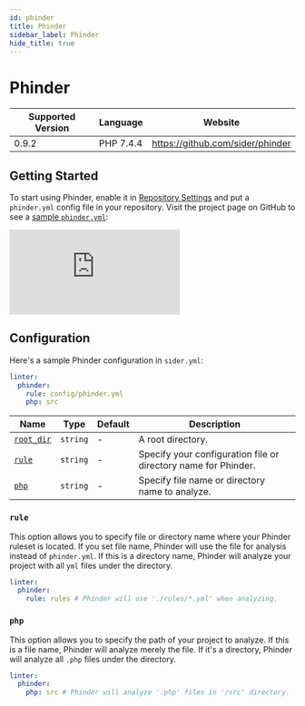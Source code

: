 ```yaml
---
id: phinder
title: Phinder
sidebar_label: Phinder
hide_title: true
---
```


# Phinder

| Supported Version | Language  | Website                          |
| ----------------- | --------- | -------------------------------- |
| 0.9.2             | PHP 7.4.4 | https://github.com/sider/phinder |

## Getting Started

To start using Phinder, enable it in [Repository Settings](../../getting-started/repository-settings.md) and put a `phinder.yml` config file in your repository.
Visit the project page on GitHub to see a [sample `phinder.yml`](https://github.com/sider/phinder/blob/master/sample/phinder.yml):

<div class="Video">
  <iframe class="Video__iframe" src="https://www.youtube.com/embed/ErHtinxR3ns" frameborder="0" allowfullscreen></iframe>
</div>

## Configuration

Here's a sample Phinder configuration in `sider.yml`:

```yaml
linter:
  phinder:
    rule: config/phinder.yml
    php: src
```

| Name                                                                        | Type     | Default | Description                                                    |
| --------------------------------------------------------------------------- | -------- | ------- | -------------------------------------------------------------- |
| [`root_dir`](../../getting-started/custom-configuration.md#root_dir-option) | `string` | -       | A root directory.                                              |
| [`rule`](#rule)                                                             | `string` | -       | Specify your configuration file or directory name for Phinder. |
| [`php`](#php)                                                               | `string` | -       | Specify file name or directory name to analyze.                |

### `rule`

This option allows you to specify file or directory name where your Phinder ruleset is located.
If you set file name, Phinder will use the file for analysis instead of `phinder.yml`. If this is a directory name, Phinder will analyze your project with all `yml` files under the directory.

```yaml
linter:
  phinder:
    rule: rules # Phinder will use './rules/*.yml' when analyzing.
```

### `php`

This option allows you to specify the path of your project to analyze. If this is a file name, Phinder will analyze merely the file. If it's a directory, Phinder will analyze all `.php` files under the directory.

```yaml
linter:
  phinder:
    php: src # Phinder will analyze '.php' files in '/src' directory.
```
